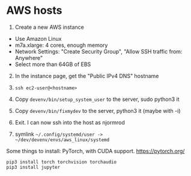 # AWS hosts

1. Create a new AWS instance
  - Use Amazon Linux
  - m7a.xlarge: 4 cores, enough memory
  - Network Settings: "Create Security Group", "Allow SSH traffic from: Anywhere"
  - Select more than 64GB of EBS
2. In the instance page, get the "Public IPv4 DNS" hostname
3. `ssh ec2-user@<hostname>`
4. Copy `devenv/bin/setup_system_user` to the server, sudo python3 it
5. Copy `devenv/bin/fixmydev` to the server, python3 it (maybe with -i)
6. Exit. I can now ssh into the host as njormrod

1. symlink `~/.config/systemd/user -> ~/dev/devenv/envs/aws_linux/systemd`


Some things to install:
PyTorch, with CUDA support. https://pytorch.org/
```
pip3 install torch torchvision torchaudio
pip3 install jupyter
```
